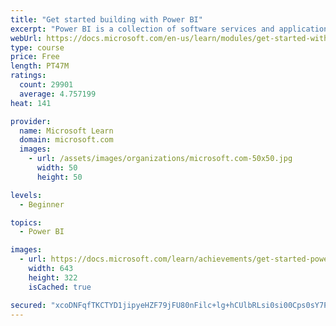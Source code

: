 ```yaml
---
title: "Get started building with Power BI"
excerpt: "Power BI is a collection of software services and applications that let you connect to all sorts of data sources and create compelling visuals and reports. You can benefit from receiving those reports, or you can share them with others inside or outside your organization. Learn the basics of Power BI, how its services and applications work together, and how they can be used to create or experience compelling visuals and analytics based on your data."
webUrl: https://docs.microsoft.com/en-us/learn/modules/get-started-with-power-bi/
type: course
price: Free
length: PT47M
ratings:
  count: 29901
  average: 4.757199
heat: 141

provider:
  name: Microsoft Learn
  domain: microsoft.com
  images:
    - url: /assets/images/organizations/microsoft.com-50x50.jpg
      width: 50
      height: 50

levels:
  - Beginner

topics:
  - Power BI

images:
  - url: https://docs.microsoft.com/learn/achievements/get-started-power-bi-social.png
    width: 643
    height: 322
    isCached: true

secured: "xcoDNFqfTKCTYD1jipyeHZF79jFU80nFilc+lg+hCUlbRLsi0si00Cps0sY7PHI175B6iNq70SjAIeBbdFPHL+okDvP2SXD8LvRrmj0N4WfG8lWjYwjYBz9nO5gCanHKmVS/wLqEzvpCtuygqTFACX7PzFsjkdDmCQjjNkfjlQIPDXHl45ulCK1pP8g+ogqEsybl9LeYhuwqxt9yWu1xBy7TA64qnkylG1W9HV/AcJSngHKMQd2XfJResoSIZ3QMzbFkjDbzWYrqAJZM2syFLYPoDo5SlABtDT1t1IJZkqQz8SpMPh0ckTxRT46/aVrA+x2WuTkdD1vQfU9jIh4TSTHiz9ebjSBhufzFjDV1uMTUx4k5JCMcZb7nUpHMIneClO+CVM+WXybBE74Mbe1CUT4+Iz0YHk/e8UxIGKOYCZgdPqBODp42gwRGYMJSorNp;vRbsmNXIjmU/u6pOJzW3TQ=="
---
```



